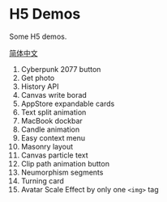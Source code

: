 # H5 Demos

Some H5 demos.

[简体中文](./README_zh.md)

1. Cyberpunk 2077 button
2. Get photo
3. History API
4. Canvas write borad
5. AppStore expandable cards
6. Text split animation
7. MacBook dockbar
8. Candle animation
9. Easy context menu
10. Masonry layout
11. Canvas particle text
12. Clip path animation button
13. Neumorphism segments
14. Turning card
15. Avatar Scale Effect by only one `<img>` tag
